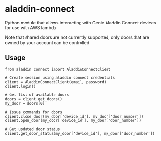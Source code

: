 # aladdin-connect
Python module that allows interacting with Genie Aladdin Connect devices for use with AWS lambda

Note that shared doors are not currently supported, only doors that are owned by your account can be controlled

## Usage
```
from aladdin_connect import AladdinConnectClient

# Create session using aladdin connect credentials
client = AladdinConnectClient(email, password)
client.login()

# Get list of available doors
doors = client.get_doors()
my_door = doors[0]

# Issue commands for doors
client.close_door(my_door['device_id'], my_door['door_number'])
client.open_door(my_door['device_id'], my_door['door_number'])

# Get updated door status
client.get_door_status(my_door['device_id'], my_door['door_number'])
```
